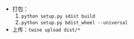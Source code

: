 - 打包：
    1. `python setup.py sdist build`
    2. `python setup.py bdist_wheel --universal`
- 上传：`twine upload dist/*`